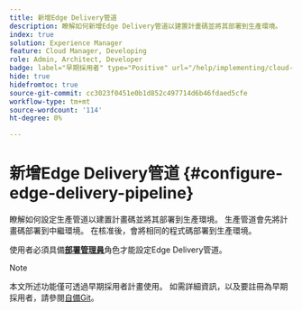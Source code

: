 ```yaml
---
title: 新增Edge Delivery管道
description: 瞭解如何新增Edge Delivery管道以建置計畫碼並將其部署到生產環境。
index: true
solution: Experience Manager
feature: Cloud Manager, Developing
role: Admin, Architect, Developer
badge: label="早期採用者" type="Positive" url="/help/implementing/cloud-manager/release-notes/current.md#gitlab-bitbucket"
hide: true
hidefromtoc: true
source-git-commit: cc3023f0451e0b1d852c497714d6b46fdaed5cfe
workflow-type: tm+mt
source-wordcount: '114'
ht-degree: 0%

---
```



# 新增Edge Delivery管道 {#configure-edge-delivery-pipeline}

瞭解如何設定生產管道以建置計畫碼並將其部署到生產環境。 生產管道會先將計畫碼部署到中繼環境。 在核准後，會將相同的程式碼部署到生產環境。

使用者必須具備&#x200B;**[部署管理員](/help/onboarding/cloud-manager-introduction.md#role-based-permissions)**&#x200B;角色才能設定Edge Delivery管道。

>[!NOTE]
>
>本文所述功能僅可透過早期採用者計畫使用。 如需詳細資訊，以及要註冊為早期採用者，請參閱[自備Git](/help/implementing/cloud-manager/release-notes/current.md#gitlab-bitbucket)。